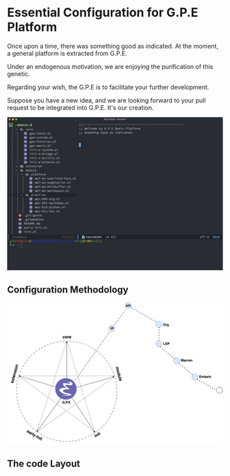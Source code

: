 # Essential Configuration for G.P.E Platform
Once upon a time, there was something good as indicated. At the moment, a general platform is extracted from G.P.E.

Under an endogenous motivation, we are enjoying the purification of this genetic.

Regarding your wish, the G.P.E is to facilitate your further development.

Suppose you have a new idea, and we are looking forward to your pull request to be integrated into G.P.E.
It's our creation.

![B.P.E Basic Platform](./core/site-lisp/basic-figure/G.P.E_basic_1.png)

## Configuration Methodology
![GPE Layout](./core/site-lisp/basic-figure/TE-GPE-Basic_diagram_2.png)

## The code Layout
